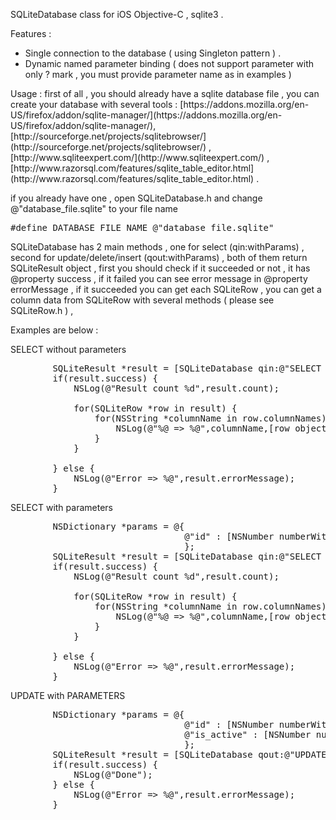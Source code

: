 SQLiteDatabase class for iOS Objective-C , sqlite3 .

Features :
<ul>
    <li>Single connection to the database ( using Singleton pattern ) .</li>
	<li>Dynamic named parameter binding ( does not support parameter with only ? mark , you must provide parameter name as in examples )</li>
</ul>
Usage :
first of all , you should already have a sqlite database file , you can create your database with several tools : [https://addons.mozilla.org/en-US/firefox/addon/sqlite-manager/](https://addons.mozilla.org/en-US/firefox/addon/sqlite-manager/), [http://sourceforge.net/projects/sqlitebrowser/](http://sourceforge.net/projects/sqlitebrowser/) , [http://www.sqliteexpert.com/](http://www.sqliteexpert.com/) , [http://www.razorsql.com/features/sqlite_table_editor.html](http://www.razorsql.com/features/sqlite_table_editor.html) .

if you already have one , open SQLiteDatabase.h and change @"database_file.sqlite" to your file name
<pre>#define DATABASE_FILE_NAME @"database_file.sqlite"</pre>
SQLiteDatabase has 2 main methods ,
one for select (qin:withParams) ,
second for update/delete/insert (qout:withParams) ,
both of them return SQLiteResult object , first you should check if it succeeded or not , it has @property success , if it failed you can see error message in @property errorMessage , if it succeeded you can get each SQLiteRow ,
you can get a column data from SQLiteRow with several methods ( please see SQLiteRow.h ) ,

Examples are below :

SELECT without parameters
<pre>        SQLiteResult *result = [SQLiteDatabase qin:@"SELECT * FROM table " withParams:nil];
        if(result.success) {
            NSLog(@"Result count %d",result.count);

            for(SQLiteRow *row in result) {
                for(NSString *columnName in row.columnNames) {
                    NSLog(@"%@ => %@",columnName,[row objectForColumnName:columnName]);
                }
            }

        } else {
            NSLog(@"Error => %@",result.errorMessage);
        }</pre>
SELECT with parameters
<pre>        NSDictionary *params = @{
                                 @"id" : [NSNumber numberWithInt:3]
                                 };
        SQLiteResult *result = [SQLiteDatabase qin:@"SELECT * FROM table WHERE id = :id " withParams:params];
        if(result.success) {
            NSLog(@"Result count %d",result.count);

            for(SQLiteRow *row in result) {
                for(NSString *columnName in row.columnNames) {
                    NSLog(@"%@ => %@",columnName,[row objectForColumnName:columnName]);
                }
            }

        } else {
            NSLog(@"Error => %@",result.errorMessage);
        }</pre>
UPDATE with PARAMETERS
<pre>        NSDictionary *params = @{
                                 @"id" : [NSNumber numberWithInt:3],
                                 @"is_active" : [NSNumber numberWithInt:9]
                                 };
        SQLiteResult *result = [SQLiteDatabase qout:@"UPDATE table SET is_active = :is_active WHERE id = :id " withParams:params];
        if(result.success) {
            NSLog(@"Done");
        } else {
            NSLog(@"Error => %@",result.errorMessage);
        }</pre>